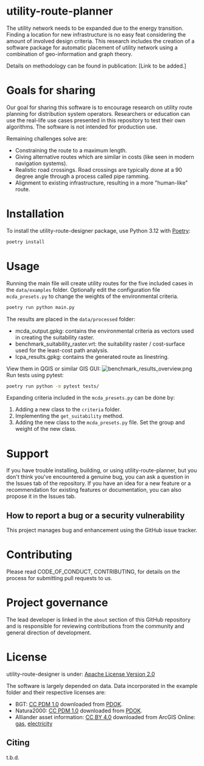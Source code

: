 <!--
SPDX-FileCopyrightText: Contributors to the utility-route-project and Alliander N.V.

SPDX-License-Identifier: Apache-2.0
-->

# utility-route-planner
The utility network needs to be expanded due to the energy transition. Finding a location for new infrastructure is no
easy feat considering the amount of involved design criteria. This research includes the creation of a software package
for automatic placement of utility network using a combination of geo-information and graph theory.

Details on methodology can be found in publication: [Link to be added.]

# Goals for sharing
Our goal for sharing this software is to encourage research on utility route planning for distribution system operators.
Researchers or education can use the real-life use cases presented in this repository to test their own algorithms. The software is not intended for production use.

Remaining challenges solve are:
- Constraining the route to a maximum length.
- Giving alternative routes which are similar in costs (like seen in modern navigation systems).
- Realistic road crossings. Road crossings are typically done at a 90 degree angle through a process called pipe ramming.
- Alignment to existing infrastructure, resulting in a more "human-like" route.

# Installation
To install the utility-route-designer package, use Python 3.12 with [Poetry](https://python-poetry.org/):
```bash
poetry install
```

# Usage
Running the main file will create utility routes for the five included cases in the `data/examples` folder. Optionally edit the configuration file `mcda_presets.py` to change the weights of the environmental criteria.
```bash
poetry run python main.py
```
The results are placed in the `data/processed` folder:
- mcda_output.gpkg: contains the environmental criteria as vectors used in creating the suitability raster.
- benchmark_suitability_raster.vrt: the suitability raster / cost-surface used for the least-cost path analysis.
- lcpa_results.gpkg: contains the generated route as linestring.

View them in QGIS or similar GIS GUI:
![benchmark_results_overview.png](data/examples/benchmark_results_overview.png)
Run tests using pytest:
```bash
poetry run python -m pytest tests/
```

Expanding criteria included in the `mcda_presets.py` can be done by:
1. Adding a new class to the `criteria` folder.
2. Implementing the `get_suitability` method.
3. Adding the new class to the `mcda_presets.py` file. Set the group and weight of the new class.

# Support
If you have trouble installing, building, or using utility-route-planner, but you don't think you've encountered a
genuine bug, you can ask a question in the Issues tab of the repository. If you have an idea for a new feature or a recommendation for existing features or documentation, you can also propose it in the Issues tab.

## How to report a bug or a security vulnerability

This project manages bug and enhancement using the GitHub issue tracker.

# Contributing
Please read CODE_OF_CONDUCT, CONTRIBUTING, for details on the process for submitting pull requests to us.

# Project governance
The lead developer is linked in the `about` section of this GitHub repository and is responsible for reviewing contributions from the community and general direction of development.

# License
utility-route-designer is under: [Apache License Version 2.0](https://www.apache.org/licenses/LICENSE-2.0)

The software is largely depended on data. Data incorporated in the example folder and their respective licenses are:
- BGT: [CC PDM 1.0](https://creativecommons.org/publicdomain/mark/1.0/deed.en) downloaded from [PDOK](https://www.nationaalgeoregister.nl/geonetwork/srv/dut/catalog.search#/metadata/e01e63cd-6b3d-4c58-b34e-8d343a3c264b).
- Natura2000: [CC PDM 1.0](https://creativecommons.org/publicdomain/mark/1.0/deed.en) downloaded from [PDOK](https://nationaalgeoregister.nl/geonetwork/srv/dut/catalog.search#/metadata/1601e160-91e8-4091-9aca-10294f819d42).
- Alliander asset information: [CC BY 4.0](https://creativecommons.org/licenses/by/4.0/deed.en) downloaded from ArcGIS Online: [gas](https://alliander.maps.arcgis.com/home/item.html?id=29b06805ca2b4d31bf82ad15f14d2392), [electricity](https://alliander.maps.arcgis.com/home/item.html?id=11b7bcf1b78b4462b91db0dff234cf78)

Citing
-------
t.b.d.
